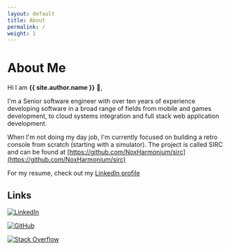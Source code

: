 ```yaml
---
layout: default
title: About
permalink: /
weight: 1
---
```


# **About Me**

Hi I am **{{ site.author.name }}** :wave:,<br>

I'm a Senior software engineer with over ten years of experience developing software in a broad range of fields from mobile and games development, to cloud systems integration and full stack web application development.

When I'm not doing my day job, I'm currently focused on building a retro console from scratch (starting with a simulator). The project is called SIRC and can be found at [https://github.com/NoxHarmonium/sirc](https://github.com/NoxHarmonium/sirc)

For my resume, check out my [LinkedIn profile](https://www.linkedin.com/in/seanpdawson/)

## Links

[![LinkedIn](https://img.shields.io/badge/linkedin-%230077B5.svg?style=for-the-badge&logo=linkedin&logoColor=white)](http://au.linkedin.com/pub/sean-dawson/52/362/541)

[![GitHub](https://img.shields.io/badge/github-%23121011.svg?style=for-the-badge&logo=github&logoColor=white)](https://github.com/NoxHarmonium)

[![Stack Overflow](https://img.shields.io/badge/-Stackoverflow-FE7A16?style=for-the-badge&logo=stack-overflow&logoColor=white)](
https://stackoverflow.com/users/1153203/sean-dawson)